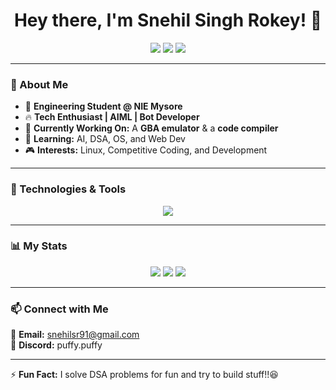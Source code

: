 <h1 align="center">Hey there, I'm Snehil Singh Rokey! 👋</h1>
<p align="center">
  <a href="https://github.com/snehilsr91"><img src="https://img.shields.io/github/followers/snehilsr91?label=Followers&style=social"></a>
  <a href="https://leetcode.com/snehilsr91/"><img src="https://img.shields.io/badge/-LeetCode-orange?style=flat-square&logo=leetcode&logoColor=white"></a>
  <a href="https://www.linkedin.com/in/snehil-singh-rokey-b619862a1"><img src="https://img.shields.io/badge/-LinkedIn-blue?style=flat-square&logo=Linkedin&logoColor=white"></a>
</p>

---

### 🚀 About Me  
- 🏫 **Engineering Student @ NIE Mysore**  
- 🔥 **Tech Enthusiast | AIML | Bot Developer**  
- 🎯 **Currently Working On:** A **GBA emulator** & a **code compiler**  
- 🌱 **Learning:** AI, DSA, OS, and Web Dev  
- 🎮 **Interests:** Linux, Competitive Coding, and Development  

---

### 🔧 Technologies & Tools  
<p align="center">
  <img src="https://skillicons.dev/icons?i=java,python,c,js,html,css,git,linux,github,vscode" />
</p>

---
### 📊 My Stats  
<p align="center">
  <img src="https://img.shields.io/badge/LeetCode%20Problems%20Solved-400+++++-orange?style=for-the-badge&logo=leetcode" />
  <img src="https://img.shields.io/badge/GFG%20Problems%20Solved-25+++++++++++++++++++++++-brightgreen?style=for-the-badge&logo=geeksforgeeks" />
  <img src="https://img.shields.io/badge/GitHub%20Contributions-30/A+-blueviolet?style=for-the-badge&logo=github" />
</p>


---

### 📫 Connect with Me  
📩 **Email:** snehilsr91@gmail.com  
💬 **Discord:** puffy.puffy  

---

⚡ **Fun Fact:** I solve DSA problems for fun and try to build stuff!!😆
